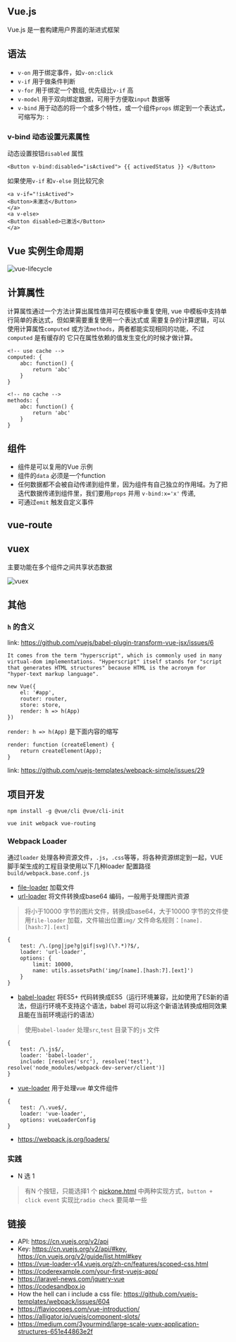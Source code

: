 ## Vue.js

Vue.js 是一套构建用户界面的渐进式框架

## 语法

- `v-on` 用于绑定事件，如`v-on:click`
- `v-if` 用于做条件判断
- `v-for` 用于绑定一个数组, 优先级比`v-if` 高
- `v-model` 用于双向绑定数据，可用于方便取`input` 数据等
- `v-bind` 用于动态的将一个或多个特性，或一个组件`props` 绑定到一个表达式，可缩写为: `:`

### v-bind 动态设置元素属性
动态设置按钮`disabled` 属性
```
<Button v-bind:disabled="isActived"> {{ activedStatus }} </Button>
```
如果使用`v-if` 和`v-else` 则比较冗余
```
<a v-if="!isActived">
<Button>未激活</Button>
</a>
<a v-else>
<Button disabled>已激活</Button>
</a>
```



## Vue 实例生命周期
![vue-lifecycle](../assets/vue-lifecycle.png)

## 计算属性

计算属性通过一个方法计算出属性值并可在模板中重复使用, vue 中模板中支持单行简单的表达式，但如果需要重复使用一个表达式或
需要复杂的计算逻辑，可以使用计算属性`computed` 或方法`methods`，两者都能实现相同的功能，不过`computed` 是有缓存的
它只在属性依赖的值发生变化的时候才做计算。

```
<!-- use cache -->
computed: {
    abc: function() {
        return 'abc'
    }
}

<!-- no cache -->
methods: {
    abc: function() {
        return 'abc'
    }
}
```

## 组件
- 组件是可以复用的Vue 示例
- 组件的`data` 必须是一个function
- 任何数据都不会被自动传递到组件里，因为组件有自己独立的作用域。为了把迭代数据传递到组件里，我们要用`props` 并用
`v-bind:x='x'` 传递,
- 可通过`emit` 触发自定义事件

## vue-route

## vuex
主要功能在多个组件之间共享状态数据

![vuex](../assets/vuex.png)


## 其他

### `h` 的含义
link: https://github.com/vuejs/babel-plugin-transform-vue-jsx/issues/6
```
It comes from the term "hyperscript", which is commonly used in many virtual-dom implementations. "Hyperscript" itself stands for "script that generates HTML structures" because HTML is the acronym for "hyper-text markup language".
```
```
new Vue({
    el: '#app',
    router: router,
    store: store,
    render: h => h(App)
})
```

`render: h => h(App)` 是下面内容的缩写
```
render: function (createElement) {
    return createElement(App);
}
```
link: https://github.com/vuejs-templates/webpack-simple/issues/29

## 项目开发

```
npm install -g @vue/cli @vue/cli-init 
```

```
vue init webpack vue-routing
```

### Webpack Loader
通过`loader` 处理各种资源文件，`.js`，`.css`等等，将各种资源绑定到一起，VUE 脚手架生成的工程目录使用以下几种loader
配置路径`build/webpack.base.conf.js`

- [file-loader](https://webpack.js.org/loaders/file-loader/) 加载文件
- [url-loader](https://webpack.js.org/loaders/url-loader/) 将文件转换成base64 编码，一般用于处理图片资源

> 将小于10000 字节的图片文件，转换成base64，大于10000 字节的文件使用`file-loader` 加载，文件输出位置`img/`
文件命名规则：`[name].[hash:7].[ext]`
```
{
    test: /\.(png|jpe?g|gif|svg)(\?.*)?$/,
    loader: 'url-loader',
    options: {
        limit: 10000,
        name: utils.assetsPath('img/[name].[hash:7].[ext]')
    }
}
```

- [babel-loader](https://webpack.js.org/loaders/babel-loader/) 将ES5+ 代码转换成ES5（运行环境兼容，比如使用了ES新的语法，但运行环境不支持这个语法，babel 将可以将这个新语法转换成相同效果且能在当前环境运行的语法）

> 使用`babel-loader` 处理`src`,`test` 目录下的`js` 文件
```
{
    test: /\.js$/,
    loader: 'babel-loader',
    include: [resolve('src'), resolve('test'), resolve('node_modules/webpack-dev-server/client')]
}
```

- [vue-loader](https://github.com/vuejs/vue-loader) 用于处理`vue` 单文件组件

```
{
    test: /\.vue$/,
    loader: 'vue-loader',
    options: vueLoaderConfig
}
```

- https://webpack.js.org/loaders/

### 实践

- N 选 1
> 有N 个按钮，只能选择1 个
[pickone.html](src/pickone.html) 中两种实现方式，`button + click event` 实现比`radio check` 要简单一些




## 链接

- API: https://cn.vuejs.org/v2/api
- Key: https://cn.vuejs.org/v2/api/#key, https://cn.vuejs.org/v2/guide/list.html#key
- https://vue-loader-v14.vuejs.org/zh-cn/features/scoped-css.html
- https://coderexample.com/your-first-vuejs-app/
- https://laravel-news.com/jquery-vue
- https://codesandbox.io
- How the hell can i include a css file: https://github.com/vuejs-templates/webpack/issues/604
- https://flaviocopes.com/vue-introduction/
- https://alligator.io/vuejs/component-slots/
- https://medium.com/3yourmind/large-scale-vuex-application-structures-651e44863e2f
